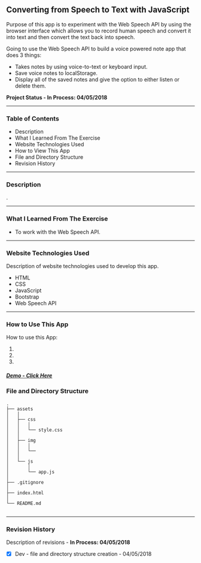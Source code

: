## Converting from Speech to Text with JavaScript

Purpose of this app is to experiment with the Web Speech API by using the browser interface which allows you to record human speech and convert it into text and then convert the text back into speech. 

Going to use the Web Speech API to build a voice powered note app that does 3 things:

 - Takes notes by using voice-to-text or keyboard input.
 - Save voice notes to localStorage.
 - Display all of the saved notes and give the option to either listen or delete them.

 

__Project Status - In Process: 04/05/2018__

----


### Table of Contents

  -  Description
  -  What I Learned From The Exercise
  -  Website Technologies Used
  -  How to View This App
  -  File and Directory Structure
  -  Revision History

----


### Description
.



----


### What I Learned From The Exercise
- To work with the Web Speech API.


----


### Website Technologies Used

Description of website technologies used to develop this app.

- HTML
- CSS
- JavaScript
- Bootstrap
- Web Speech API

----


### How to Use This App

How to use this App:

1. 
2. 
3. 

   ##### [Demo - Click Here](http://www.dkmitt.com/mycoding/)

### File and Directory Structure

```
.
├── assets
│   │
│   ├── css
│   │   │
│   │   └── style.css
│   │
│   ├── img
│   │   │
│   │   └── 
│   │
│   └── js
│       │
│       └── app.js
│ 
├── .gitignore
│
├── index.html
│
└── README.md     
       
```

----


### Revision History 

Description of revisions - __In Process: 04/05/2018__

  - [x] Dev - file and directory structure creation  - 04/05/2018
  